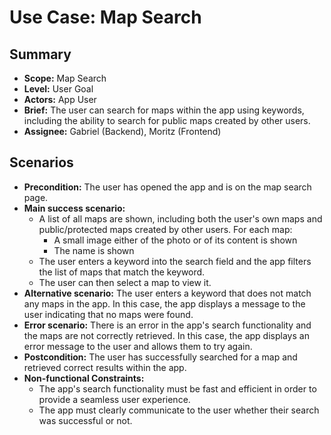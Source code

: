 # Use Case: Map Search

## Summary

- **Scope:** Map Search
- **Level:** User Goal
- **Actors:** App User
- **Brief:** The user can search for maps within the app using keywords, including the ability to search for public maps created by other users.
- **Assignee:** Gabriel (Backend), Moritz (Frontend)

## Scenarios

- **Precondition:**
  The user has opened the app and is on the map search page.
- **Main success scenario:**
  - A list of all maps are shown, including both the user's own maps and public/protected maps created by other users.
    For each map:
    - A small image either of the photo or of its content is shown
    - The name is shown
  - The user enters a keyword into the search field and the app filters the list of maps that match the keyword.
  - The user can then select a map to view it.
- **Alternative scenario:**
  The user enters a keyword that does not match any maps in the app.
  In this case, the app displays a message to the user indicating that no maps were found.
- **Error scenario:**
  There is an error in the app's search functionality and the maps are not correctly retrieved.
  In this case, the app displays an error message to the user and allows them to try again.
- **Postcondition:**
  The user has successfully searched for a map and retrieved correct results within the app.
- **Non-functional Constraints:**
  - The app's search functionality must be fast and efficient in order to provide a seamless user experience.
  - The app must clearly communicate to the user whether their search was successful or not.
